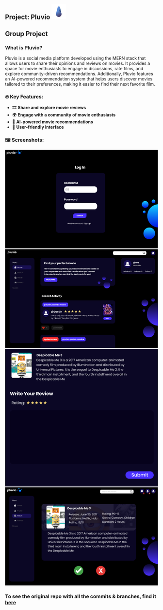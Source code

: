 
## Project: Pluvio <img src="pluvio-app\src\mainPages\WelcomePage\pluvioLogo.png" height=50>
## Group Project

###  What is Pluvio?

Pluvio is a social media platform developed using the MERN stack that allows users to share their opinions and reviews on movies. It provides a space for movie enthusiasts to engage in discussions, rate films, and explore community-driven recommendations. Additionally, Pluvio features an AI-powered recommendation system that helps users discover movies tailored to their preferences, making it easier to find their next favorite film.

### 🔥 Key Features:

- 🎞️ **Share and explore movie reviews**
- 🌍 **Engage with a community of movie enthusiasts**
- 🤖 **AI-powered movie recommendations**
- 🎨 **User-friendly interface**

### 🖼️ Screenshots:
<img src="\screenshot\login.png">
<img src="\screenshot\feed.png">
<img src="\screenshot\post.png">
<img src="\screenshot\ai.png">


### To see the original repo with all the commits & branches, find it [here](https://github.com/JKToo/pluvio-)
